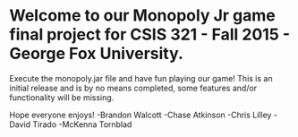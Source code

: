 # Welcome to our Monopoly Jr game final project for CSIS 321 - Fall 2015 - George Fox University.
Execute the monopoly.jar file and have fun playing our game! This is an initial release and is by no means completed, some features and/or functionality will be missing. 

Hope everyone enjoys!
-Brandon Walcott
-Chase Atkinson
-Chris Lilley
-David Tirado
-McKenna Tornblad